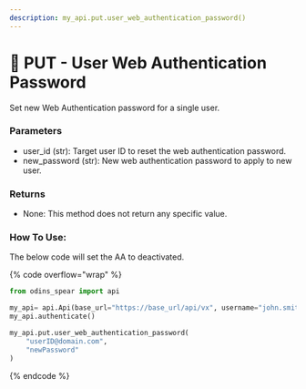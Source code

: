 ```yaml
---
description: my_api.put.user_web_authentication_password()
---
```


# 🔏 PUT - User Web Authentication Password

Set new Web Authentication password for a single user.

### Parameters&#x20;

* user\_id (str): Target user ID to reset the web authentication password.&#x20;
* new\_password (str): New web authentication password to apply to new user.

### Returns

* None: This method does not return any specific value.

### How To Use:

The below code will set the AA to deactivated.

{% code overflow="wrap" %}
```python
from odins_spear import api

my_api= api.Api(base_url="https://base_url/api/vx", username="john.smith", password="ODIN_INSTANCE_1")
my_api.authenticate()

my_api.put.user_web_authentication_password(
    "userID@domain.com",
    "newPassword"
)
```
{% endcode %}

